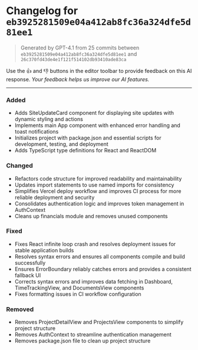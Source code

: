 # Changelog for `eb3925281509e04a412ab8fc36a324dfe5d81ee1`
> Generated by GPT-4.1 from 25 commits between `eb3925281509e04a412ab8fc36a324dfe5d81ee1` and `26c370fd43de4e1f121f514102db93410ade83ca`


Use the 👍 and 👎 buttons in the editor toolbar to provide feedback on this AI response. *Your feedback helps us improve our AI features.*

----

### Added
- Adds SiteUpdateCard component for displaying site updates with dynamic styling and actions
- Implements main App component with enhanced error handling and toast notifications
- Initializes project with package.json and essential scripts for development, testing, and deployment
- Adds TypeScript type definitions for React and ReactDOM

### Changed
- Refactors code structure for improved readability and maintainability
- Updates import statements to use named imports for consistency
- Simplifies Vercel deploy workflow and improves CI process for more reliable deployment and security
- Consolidates authentication logic and improves token management in AuthContext
- Cleans up financials module and removes unused components

### Fixed
- Fixes React infinite loop crash and resolves deployment issues for stable application builds
- Resolves syntax errors and ensures all components compile and build successfully
- Ensures ErrorBoundary reliably catches errors and provides a consistent fallback UI
- Corrects syntax errors and improves data fetching in Dashboard, TimeTrackingView, and DocumentsView components
- Fixes formatting issues in CI workflow configuration

### Removed
- Removes ProjectDetailView and ProjectsView components to simplify project structure
- Removes AuthContext to streamline authentication management
- Removes package.json file to clean up project structure
